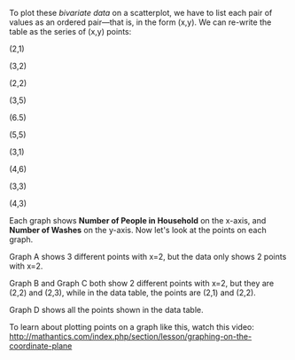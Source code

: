 To plot these *bivariate data* on a scatterplot, we have
to list each pair of values as an ordered pair—that is, in the form
(x,y). We can re-write the table as the series of (x,y) points:

(2,1)

(3,2)

(2,2)

(3,5)

(6.5)

(5,5)

(3,1)

(4,6)

(3,3)

(4,3)

Each graph shows **Number of People in Household** on the x-axis, and
**Number of Washes** on the y-axis. Now let's look at the points on each
graph.

Graph A shows 3 different points with x=2, but the data only shows 2
points with x=2.

Graph B and Graph C both show 2 different points with x=2, but they are
(2,2) and (2,3), while in the data table, the points are (2,1) and
(2,2).

Graph D shows all the points shown in the data table.

To learn about plotting points on a graph like this, watch this video:
<http://mathantics.com/index.php/section/lesson/graphing-on-the-coordinate-plane>
